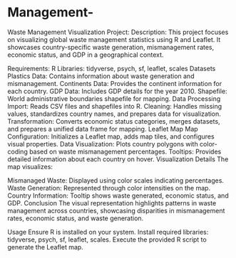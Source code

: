 # Management-

Waste Management Visualization Project:
Description:
This project focuses on visualizing global waste management statistics using R and Leaflet. It showcases country-specific waste generation, mismanagement rates, economic status, and GDP in a geographical context.

Requirements:
R
Libraries: tidyverse, psych, sf, leaflet, scales
Datasets
Plastics Data: Contains information about waste generation and mismanagement.
Continents Data: Provides the continent information for each country.
GDP Data: Includes GDP details for the year 2010.
Shapefile: World administrative boundaries shapefile for mapping.
Data Processing
Import: Reads CSV files and shapefiles into R.
Cleaning: Handles missing values, standardizes country names, and prepares data for visualization.
Transformation: Converts economic status categories, merges datasets, and prepares a unified data frame for mapping.
Leaflet Map
Map Configuration: Initializes a Leaflet map, adds map tiles, and configures visual properties.
Data Visualization: Plots country polygons with color-coding based on waste mismanagement percentages.
Tooltips: Provides detailed information about each country on hover.
Visualization Details
The map visualizes:

Mismanaged Waste: Displayed using color scales indicating percentages.
Waste Generation: Represented through color intensities on the map.
Country Information: Tooltip shows waste generated, economic status, and GDP.
Conclusion
The visual representation highlights patterns in waste management across countries, showcasing disparities in mismanagement rates, economic status, and waste generation.

Usage
Ensure R is installed on your system.
Install required libraries: tidyverse, psych, sf, leaflet, scales.
Execute the provided R script to generate the Leaflet map.

